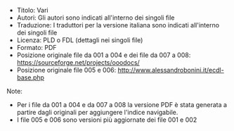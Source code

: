 * Titolo: Vari
* Autori: Gli autori sono indicati all'interno dei singoli file
* Traduzione: I traduttori per la versione italiana sono indicati all'interno dei singoli file
* Licenza: PLD o FDL (dettagli nei singoli file)
* Formato: PDF
* Posizione originale file da 001 a 004 e dei file da 007 a 008: https://sourceforge.net/projects/ooodocs/
* Posizione originale file 005 e 006: http://www.alessandrobonini.it/ecdl-base.php

Note:
* Per i file da 001 a 004 e da 007 a 008 la versione PDF è stata generata a partire dagli originali per aggiungere l'indice navigabile.
* I file 005 e 006 sono versioni più aggiornate dei file 001 e 002
